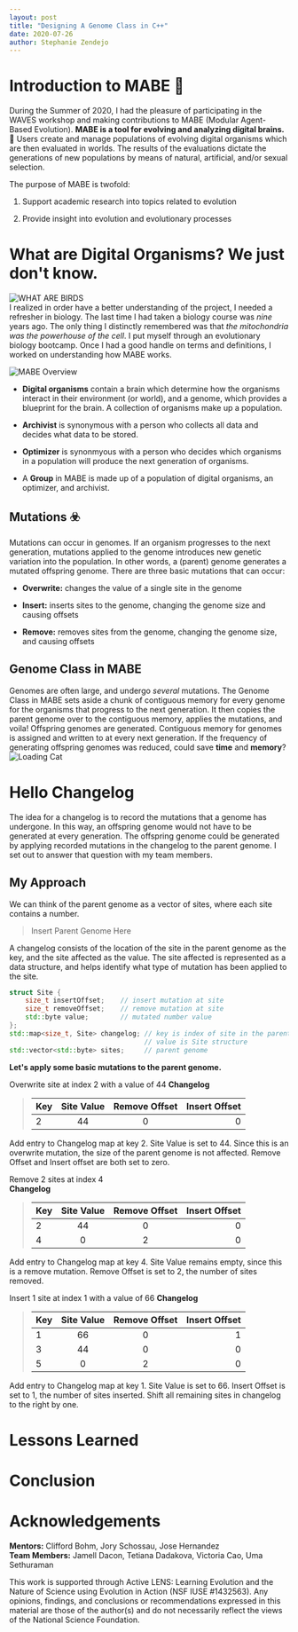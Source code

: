 ```yaml
---
layout: post
title: "Designing A Genome Class in C++"
date: 2020-07-26
author: Stephanie Zendejo
---
```


# Introduction to MABE :dna:
During the Summer of 2020, I had the pleasure of participating in the WAVES workshop and making contributions to MABE (Modular Agent-Based Evolution). **MABE is a tool for evolving and analyzing digital brains.** :exploding_head:  Users create and manage populations of evolving digital organisms which are then evaluated in worlds. The results of the evaluations dictate the generations of new populations by means of natural, artificial, and/or sexual selection.  

The purpose of MABE is twofold:
1. Support academic research into topics related to evolution

2. Provide insight into evolution and evolutionary processes  



# What are Digital Organisms? We just don't know. 
![WHAT ARE BIRDS](https://i.imgur.com/LUSV3Kn.jpg)  
I realized in order have a better understanding of the project, I needed a refresher in biology. The last time I had taken a biology course was _nine_ years ago. The only thing I distinctly remembered was that _the mitochondria was the powerhouse of the cell_. I put myself through an evolutionary biology bootcamp. Once I had a good handle on terms and definitions, I worked on understanding how MABE works. 

![MABE Overview](https://i.imgur.com/jZvYNYb.png)
- **Digital organisms** contain a brain which determine how the organisms interact in their environment (or world), and a genome, which provides a blueprint for the brain. A collection of organisms make up a population.

- **Archivist** is synonymous with a person who collects all data and decides what data to be stored.

- **Optimizer** is synonmyous with a person who decides which organisms in a population will produce the next generation of organisms.

- A **Group** in MABE is made up of a population of digital organisms, an optimizer, and archivist.

## Mutations :biohazard:
Mutations can occur in genomes. If an organism progresses to the next generation, mutations applied to the genome introduces new genetic variation into the population. In other words, a (parent) genome generates a mutated offspring genome. There are three basic mutations that can occur:
- **Overwrite:** changes the value of a single site in the genome

- **Insert:** inserts sites to the genome, changing the genome size and causing offsets

- **Remove:** removes sites from the genome, changing the genome size, and causing offsets

## Genome Class in MABE
Genomes are often large, and undergo _several_ mutations. The Genome Class in MABE sets aside a chunk of contiguous memory for every genome for the organisms that progress to the next generation. It then copies the parent genome over to the contiguous memory, applies the mutations, and voila! Offspring genomes are generated. Contiguous memory for genomes is assigned and written to at every next generation. If the frequency of generating offspring genomes was reduced, could save **time** and **memory**?  
![Loading Cat](https://i.imgur.com/6CLU31c.gif)  



# Hello Changelog
The idea for a changelog is to record the mutations that a genome has undergone. In this way, an offspring genome would not have to be generated at every generation. The offspring genome could be generated by applying recorded mutations in the changelog to the parent genome. I set out to answer that question with my team members.

## My Approach
We can think of the parent genome as a vector of sites, where each site contains a number. 
> Insert Parent Genome Here

A changelog consists of the location of the site in the parent genome as the key, and the site affected as the value. The site affected is represented as a data structure, and helps identify what type of mutation has been applied to the site.
```c++
struct Site {
	size_t insertOffset;    // insert mutation at site
	size_t removeOffset;    // remove mutation at site
	std::byte value;        // mutated number value
};
std::map<size_t, Site> changelog; // key is index of site in the parent genome
                                  // value is Site structure
std::vector<std::byte> sites;     // parent genome
```

**Let's apply some basic mutations to the parent genome.**  

Overwrite site at index 2 with a value of 44
**Changelog**  
> | Key | Site Value | Remove Offset  | Insert Offset |
> | --- |:----------:|:--------------:| -------------:|
> |  2  |     44     |       0        |       0       |  
Add entry to Changelog map at key 2. Site Value is set to 44. Since this is an overwrite mutation, the size of the parent genome is not affected. Remove Offset and Insert offset are both set to zero.

Remove 2 sites at index 4  
**Changelog** 
> | Key | Site Value | Remove Offset  | Insert Offset |
> | --- |:----------:|:--------------:| -------------:|
> |  2  |     44     |       0        |       0       |  
> |  4  |      0     |       2        |       0       |  
Add entry to Changelog map at key 4. Site Value remains empty, since this is a remove mutation. Remove Offset is set to 2, the number of sites removed.

Insert 1 site at index 1 with a value of 66
**Changelog** 
> | Key | Site Value | Remove Offset  | Insert Offset |
> | --- |:----------:|:--------------:| -------------:|
> |  1  |     66     |       0        |       1       |  
> |  3  |     44     |       0        |       0       |  
> |  5  |      0     |       2        |       0       |  
Add entry to Changelog map at key 1. Site Value is set to 66. Insert Offset is set to 1, the number of sites inserted. Shift all remaining sites in changelog to the right by one.


# Lessons Learned

# Conclusion

# Acknowledgements
**Mentors:** Clifford Bohm, Jory Schossau, Jose Hernandez  
**Team Members:** Jamell Dacon, Tetiana Dadakova, Victoria Cao, Uma Sethuraman  

This work is supported through Active LENS: Learning Evolution and the Nature of Science using Evolution in Action (NSF IUSE #1432563). Any opinions, findings, and conclusions or recommendations expressed in this material are those of the author(s) and do not necessarily reflect the views of the National Science Foundation.

